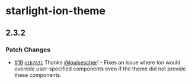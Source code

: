 # starlight-ion-theme

## 2.3.2

### Patch Changes

- [#19](https://github.com/louisescher/starlight-ion-theme/pull/19) [`e1b7831`](https://github.com/louisescher/starlight-ion-theme/commit/e1b78313c07c1e14669dd24d9adbd45f122ce3eb) Thanks [@louisescher](https://github.com/louisescher)! - Fixes an issue where Ion would override user-specified components even if the theme did not provide these components.

